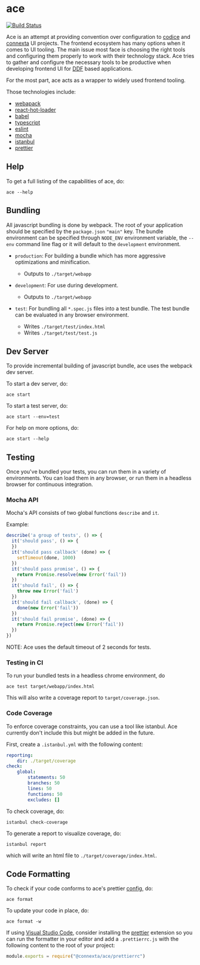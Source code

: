 # ace

[![Build Status](https://travis-ci.org/connexta/ace.svg?branch=master)](https://travis-ci.org/connexta/ace)

Ace is an attempt at providing convention over configuration to
[codice](https://github.com/codice) and
[connexta](https://github.com/connexta) UI projects. The frontend
ecosystem has many options when it comes to UI tooling. The main issue
most face is choosing the right tools and configuring them properly to
work with their technology stack. Ace tries to gather and configure the
necessary tools to be productive when developing frontend UI for
[DDF](https://github.com/codice/ddf) based applications.

For the most part, ace acts as a wrapper to widely used frontend tooling.

Those technologies include:

- [webapack](https://webpack.js.org/)
- [react-hot-loader](http://gaearon.github.io/react-hot-loader/)
- [babel](https://babeljs.io/)
- [typescript](https://www.typescriptlang.org/)
- [eslint](https://eslint.org/)
- [mocha](https://mochajs.org/)
- [istanbul](https://istanbul.js.org/)
- [prettier](https://prettier.io/)

## Help

To get a full listing of the capabilities of ace, do:

    ace --help

## Bundling

All javascript bundling is done by webpack. The root of your application
should be specified by the `package.json` `"main"` key. The bundle
environment can be specified through `NODE_ENV` environment variable, the
`--env` command line flag or it will default to the `development`
environment.

- `production`: For building a bundle which has more aggressive
  optimizations and minification.
  - Outputs to `./target/webapp`

- `development`: For use during development.
  - Outputs to `./target/webapp`

- `test`: For bundling all `*.spec.js` files into a test bundle. The test
  bundle can be evaluated in any browser environment.
  - Writes `./target/test/index.html`
  - Writes `./target/test/test.js`

## Dev Server

To provide incremental building of javascript bundle, ace uses the webpack
dev server.

To start a dev server, do:

    ace start

To start a test server, do:

    ace start --env=test

For help on more options, do:

    ace start --help 

## Testing

Once you've bundled your tests, you can run them in a variety of
environments. You can load them in any browser, or run them in a headless
browser for continuous integration.

### Mocha API

Mocha's API consists of two global functions `describe` and `it`.

Example:

```javascript
describe('a group of tests', () => {
  it('should pass', () => {
  })
  it('should pass callback' (done) => {
    setTimeout(done, 1000)
  })
  it('should pass promise', () => {
    return Promise.resolve(new Error('fail'))
  })
  it('should fail', () => {
    throw new Error('fail')
  })
  it('should fail callback', (done) => {
    done(new Error('fail'))
  })
  it('should fail promise', (done) => {
    return Promise.reject(new Error('fail'))
  })
})
```

NOTE: Ace uses the default timeout of 2 seconds for tests.

### Testing in CI

To run your bundled tests in a headless chrome environment, do

    ace test target/webapp/index.html

This will also write a coverage report to `target/coverage.json`.

### Code Coverage

To enforce coverage constraints, you can use a tool like istanbul. Ace
currently don't include this but might be added in the future.

First, create a `.istanbul.yml` with the following content:

```yaml
reporting:
    dir: ./target/coverage
check:
    global:
        statements: 50
        branches: 50
        lines: 50
        functions: 50
        excludes: []
```

To check coverage, do:

    istanbul check-coverage

To generate a report to visualize coverage, do:

    istanbul report

which will write an html file to `./target/coverage/index.html`.

## Code Formatting

To check if your code conforms to ace's prettier
[config](./prettierrc.js), do:

    ace format

To update your code in place, do:

    ace format -w

If using [Visual Studio Code](https://code.visualstudio.com/), consider
installing the
[prettier](https://marketplace.visualstudio.com/items?itemName=esbenp.prettier-vscode)
extension so you can run the formatter in your editor and add a
`.prettierrc.js` with the following content to the root of your project:

```javascript
module.exports = require("@connexta/ace/prettierrc")
```

